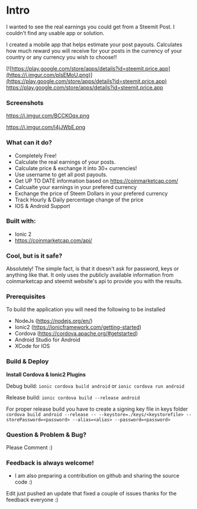 # Intro
I wanted to see the real earnings you could get from a Steemit Post. I couldn't find any usable app or solution.

I created a mobile app that helps estimate your post payouts. Calculates how much reward you will receive for your posts in the currency of your country or any currency you wish to choose!!

[![https://play.google.com/store/apps/details?id=steemit.price.app](https://i.imgur.com/plsEMoU.png)](https://play.google.com/store/apps/details?id=steemit.price.app)
https://play.google.com/store/apps/details?id=steemit.price.app

### Screenshots

https://i.imgur.com/BCCKOqx.png

https://i.imgur.com/l4jJWbE.png

### What can it do?
- Completely Free!
- Calculate the real earnings of your posts.
- Calculate price & exchange it into 30+ currencies!
- Use username to get all post payouts.
- Get UP TO DATE information based on https://coinmarketcap.com/
- Calcualte your earnings in your prefered currency
- Exchange the price of Steem Dollars in your prefered currency
- Track Hourly & Daily percentage change of the price
- IOS & Android Support

### Built with:
- Ionic 2
- https://coinmarketcap.com/api/

### Cool, but is it safe?
Absolutely!
The simple fact, is that it doesn't ask for password, keys or anything like that. 
It only uses the publicly available information from coinmarketcap and steemit website's api to provide you with the results.

### Prerequisites
To build the application you will need the following to be installed
- NodeJs (https://nodejs.org/en/)
- Ionic2 (https://ionicframework.com/getting-started)
- Cordova (https://cordova.apache.org/#getstarted)
- Android Studio for Android
- XCode for IOS

### Build & Deploy

**Install Cordova & Ionic2 Plugins**

Debug build:
`ionic cordova build android`
or
`ionic cordova run android`

Release build:
`ionic cordova build --release android`

For proper release build you have to create a signing key file in keys folder
`cordova build android --release -- --keystore=./keys/<keystorefile> --storePassword=<password> --alias=<alias> --password=<password>`

### Question & Problem & Bug?
Please Comment :)

### Feedback is always welcome!

-   I am also preparing a contribution on github and sharing the source code :)

Edit just pushed an update that fixed a couple of issues thanks for the feedback everyone :)